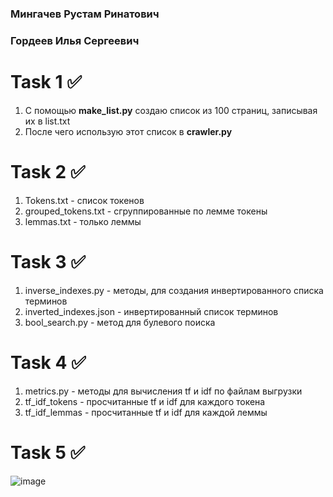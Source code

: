 ### Мингачев Рустам Ринатович 
### Гордеев Илья Сергеевич

# Task 1  ✅
1. С помощью **make_list.py** создаю список из 100 страниц, записывая их в list.txt
2. После чего использую этот список в **crawler.py**

# Task 2 ✅
1. Tokens.txt - список токенов
2. grouped_tokens.txt - сгруппированные по лемме токены
3. lemmas.txt - только леммы

# Task 3 ✅
1. inverse_indexes.py - методы, для создания инвертированного списка терминов
2. inverted_indexes.json - инвертированный список терминов
3. bool_search.py - метод для булевого поиска

# Task 4 ✅
1. metrics.py - методы для вычисления tf и idf по файлам выгрузки
2. tf_idf_tokens - просчитанные tf и idf для каждого токена
3. tf_idf_lemmas - просчитанные tf и idf для каждой леммы

# Task 5 ✅
![image](https://github.com/mngchv/itis-information-retrieval/assets/79534367/80ef461b-fc21-40e1-8160-cde42e8ee958)
